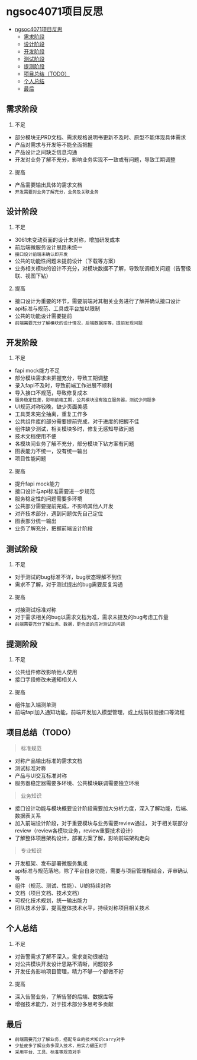 
# ngsoc4071项目反思
<!-- TOC -->

- [ngsoc4071项目反思](#ngsoc4071项目反思)
    - [需求阶段](#需求阶段)
    - [设计阶段](#设计阶段)
    - [开发阶段](#开发阶段)
    - [测试阶段](#测试阶段)
    - [提测阶段](#提测阶段)
    - [项目总结（TODO）](#项目总结todo)
    - [个人总结](#个人总结)
    - [最后](#最后)

<!-- /TOC -->

## 需求阶段
1. 不足
* 部分模块无PRD文档、需求规格说明书更新不及时、原型不能体现具体需求
* 产品对需求与开发等不能全面把握
* 产品设计之间缺乏信息沟通
* 开发对业务了解不充分，影响业务实现不一致或有问题，导致工期调整

2. 提高
* 产品需要输出具体的需求文档
* `开发需要对业务了解充分，业务及关联业务`

## 设计阶段
1. 不足
* 3061未变动页面的设计未对称，增加研发成本 
* 前后端微服务设计思路未统一
* `接口设计前端未确认即开发`
* 公共的功能性问题未提前设计（下载等方案）
* 业务相关模块的设计不充分，对模块数据不了解，导致联调相关问题（告警级联、视图下钻）

2. 提高
* 接口设计为重要的环节，需要前端对其相关业务进行了解并确认接口设计
* api标准与规范、工具或平台加以限制
* 公共的功能设计需要提前
* `前端需要充分了解模块的设计情况，后端数据库等，提前发现问题`

## 开发阶段
1. 不足
* fapi mock能力不足
* 部分模块需求未把握充分，导致工期调整
* 录入fapi不及时，导致前端工作进展不顺利
* 导入接口不规范，导致修复成本
* `服务稳定性差，影响前端工期，公共模块没有独立服务器，测试少问题多`
* UI规范对称较晚，缺少页面美感
* 工具类未完全抽离，重复工作多
* 公共组件库的部分需要提前完成，对于进度的把握不佳
* 组件缺少测试，相关模块多时，修复无感知导致问题
* 技术文档使用不便
* 各模块间业务了解不充分，部分模块下钻方案有问题
* 图表能力不统一，没有统一输出
* 项目性能问题

2. 提高
* 提升fapi mock能力
* 接口设计与api标准需要进一步规范
* 服务稳定性的问题需要多环境
* 公共部分需要提前完成，不影响其他人开发
* 对齐技术部分，遇到问题优先自己定位
* 图表部分统一输出
* 业务了解充分，把握前端设计阶段


## 测试阶段
1. 不足
* 对于测试的bug标准不详，bug状态理解不到位
* 需求不了解，对于测试提出的bug需要反复沟通

2. 提高
* 对接测试标准对称
* 对于需求相关的bug以需求文档为准，需求未提及的bug考虑工作量
* `前端需要充分了解业务、数据，更合适的应对测试的问题`

## 提测阶段
1. 不足
* 公共组件修改影响他人使用
* 接口字段修改未通知相关人
2. 提高
* 组件加入端测单测
* 前端fapi加入通知功能，前端开发加入模型管理，或上线前校验接口等流程


## 项目总结（TODO）
> 标准规范
* 对称产品输出标准的需求文档
* 测试标准对称
* 产品与UI交互标准对称
* 服务器稳定器需要多环境、公共模块联调需要独立环境
> 业务知识
* 接口设计功能与模块概要设计阶段需要加大分析力度，深入了解功能，后端、数据表关系
* 加入前端设计阶段，对于重要模块与业务需要review通过， 对于相关联部分review（review各模块业务，review重要技术设计）
* 了解整体项目架构设计，部署方案了解，影响前端架构走向
> 专业知识
* 开发框架、发布部署微服务集成
* api标准与规范落地，除了平台自身功能，需要与项目管理相结合，评审确认等
* 组件（规范、测试、性能）、UI的持续对称
* 文档（项目文档、技术文档）
* 可视化技术规划，统一输出能力
* 团队技术分享，提高整体技术水平，持续对称项目相关技术


## 个人总结
1. 不足
* 对告警需求了解不深入，需求变动很被动
* 对公共模块开发设计思路不清晰，问题较多
* 开发任务影响项目管理，精力不够一个都做不好
2. 提高
* 深入告警业务，了解告警的后端、数据库等
* 增强技术能力，对于技术部分多思考多贡献

## 最后
* `前端需要充分了解业务，搭配专业的技术知识carry对手`
* `少扯皮多了解业务多深入技术，用实力碾压对手`
* `采用平台、工具、标准等规范对手`
